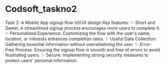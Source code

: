 # Codsoft_taskno2

Task 2: A Mobile App signup flow UI/UX design Key features: 
✨ Short and Sweet: A streamlined signup process encourages more users to complete it. 
✨ Personalized Experience: Customizing the flow with the user's name, location, or interests enhances completion rates. 
✨ Useful Data Collection: Gathering essential information without overwhelming the user. 
✨ Error-Free Process: Ensuring the signup flow is smooth and free of errors to avoid frustrating users. 
✨ Secure: Implementing strong security measures to protect users' personal information.

